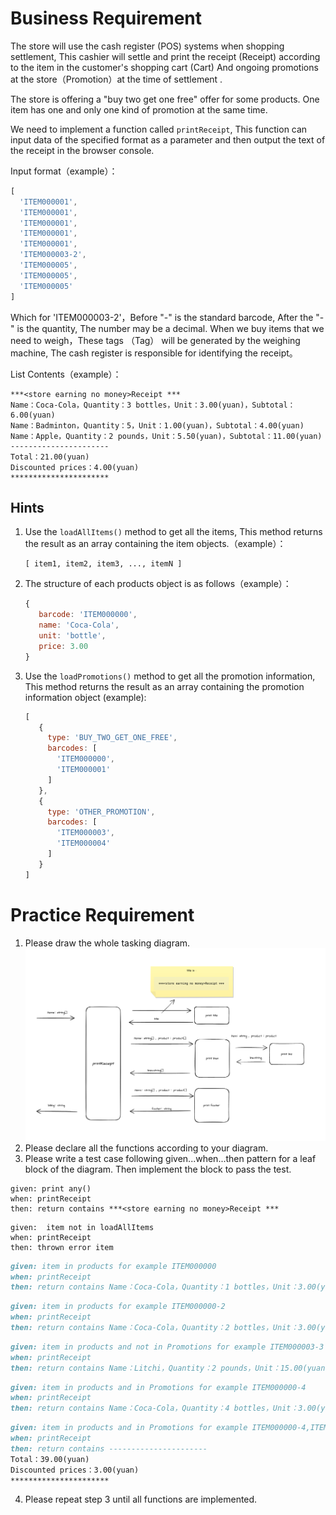 # Business Requirement

The store will use the cash register (POS) systems when shopping settlement, This cashier will settle and print the receipt (Receipt) according to the item in the customer's shopping cart (Cart)  And ongoing promotions at the store（Promotion）at the time of settlement .

The store is offering a "buy two get one free" offer for some products. One item has one and only one kind of promotion at the same time.

We need to implement a function called `printReceipt`, This function can input data of the specified format as a parameter and then output the text of the receipt in the browser console.

Input format（example）：

```javascript
[
  'ITEM000001',
  'ITEM000001',
  'ITEM000001',
  'ITEM000001',
  'ITEM000001',
  'ITEM000003-2',
  'ITEM000005',
  'ITEM000005',
  'ITEM000005'
]
```

Which for 'ITEM000003-2'，Before "-" is the standard barcode, After the "-" is the quantity, The number may be a decimal.
When we buy items that we need to weigh，These tags （Tag） will be generated by the weighing machine, The cash register is responsible for identifying the receipt。


List Contents（example）：

```
***<store earning no money>Receipt ***
Name：Coca-Cola，Quantity：3 bottles，Unit：3.00(yuan)，Subtotal：6.00(yuan)
Name：Badminton，Quantity：5，Unit：1.00(yuan)，Subtotal：4.00(yuan)
Name：Apple，Quantity：2 pounds，Unit：5.50(yuan)，Subtotal：11.00(yuan)
----------------------
Total：21.00(yuan)
Discounted prices：4.00(yuan)
**********************
```



## Hints

1. Use the `loadAllItems()` method to get all the items, This method returns the result as an array containing the item objects.（example）：

   ```
   [ item1, item2, item3, ..., itemN ]
   ```

2. The structure of each products object is as follows（example）：

   ```javascript
   {
      barcode: 'ITEM000000',
      name: 'Coca-Cola',
      unit: 'bottle',
      price: 3.00
   }
   ```

3. Use the `loadPromotions()` method to get all the promotion information, This method returns the result as an array containing the promotion information object (example):

   ```javascript
   [
      {
        type: 'BUY_TWO_GET_ONE_FREE',
        barcodes: [
          'ITEM000000',
          'ITEM000001'
        ]
      },
      {
        type: 'OTHER_PROMOTION',
        barcodes: [
          'ITEM000003',
          'ITEM000004'
        ]
      }
   ]
   ```

# Practice Requirement

1. Please draw the whole tasking diagram.
![img.png](img.png)
2. Please declare all the functions according to your diagram.
3. Please write a test case following given...when...then pattern for a leaf
   block of the diagram. Then implement the block to pass the test.
```
given: print any()
when: printReceipt
then: return contains ***<store earning no money>Receipt *** 
```

```angular2html
given:  item not in loadAllItems
when: printReceipt
then: thrown error item 
```

```markdown
given: item in products for example ITEM000000
when: printReceipt
then: return contains Name：Coca-Cola，Quantity：1 bottles，Unit：3.00(yuan)
```
```markdown
given: item in products for example ITEM000000-2
when: printReceipt
then: return contains Name：Coca-Cola，Quantity：2 bottles，Unit：3.00(yuan)
```
```markdown
given: item in products and not in Promotions for example ITEM000003-3
when: printReceipt
then: return contains Name：Litchi，Quantity：2 pounds，Unit：15.00(yuan)，Subtotal：30.00(yuan)
```
```markdown
given: item in products and in Promotions for example ITEM000000-4
when: printReceipt
then: return contains Name：Coca-Cola，Quantity：4 bottles，Unit：3.00(yuan)，Subtotal：9.00(yuan)
```
```markdown
given: item in products and in Promotions for example ITEM000000-4,ITEM000003-3
when: printReceipt
then: return contains ----------------------
Total：39.00(yuan)
Discounted prices：3.00(yuan)
********************** 
```
4. Please repeat step 3 until all functions are implemented.
